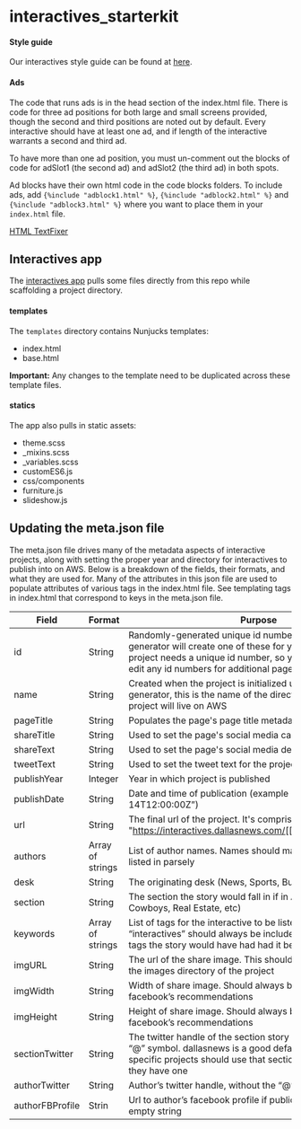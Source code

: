 # interactives_starterkit

#### Style guide

Our interactives style guide can be found at [here](https://github.com/DallasMorningNews/interactives_starterkit/blob/master/style-guide/style-guide.md).

#### Ads

The code that runs ads is in the head section of the index.html file. There is code for three ad positions for both large and small screens provided, though the second and third positions are noted out by default. Every interactive should have at least one ad, and if length of the interactive warrants a second and third ad.

To have more than one ad position, you must un-comment out the blocks of code for adSlot1 (the second ad) and adSlot2 (the third ad) in both spots.

Ad blocks have their own html code in the code blocks folders. To include ads, add `{%include "adblock1.html" %}`, `{%include "adblock2.html" %}` and `{%include "adblock3.html" %}` where you want to place them in your `index.html` file.


[HTML TextFixer](http://www.textfixer.com/html/convert-text-html.php)

## Interactives app

The [interactives app](https://github.com/DallasMorningNews/generator-dmninteractives) pulls some files directly from this repo while scaffolding a project directory.

#### templates

The `templates` directory contains Nunjucks templates:
- index.html
- base.html

**Important:** Any changes to the template need to be duplicated across these template files.

#### statics

The app also pulls in static assets:
- theme.scss
- _mixins.scss
- _variables.scss
- customES6.js
- css/components
- furniture.js
- slideshow.js

## Updating the meta.json file

The meta.json file drives many of the metadata aspects of interactive projects, along with setting the proper year and directory for interactives to publish into on AWS. Below is a breakdown of the fields, their formats, and what they are used for. Many of the attributes in this json file are used to populate attributes of various tags in the index.html file. See templating tags in index.html that correspond to keys in the meta.json file.

| Field | Format | Purpose |
|-------|--------|---------|
|id|String|Randomly-generated unique id number for the project. The generator will create one of these for you, but, each page in a project needs a unique id number, so you may have to hand edit any id numbers for additional pages|     
|name|String|Created when the project is initialized using the yeoman generator, this is the name of the directory in which the project will live on AWS|
|pageTitle|String|Populates the page's page title metadata attribute|
|shareTitle|String|Used to set the page's social media card title|
|shareText|String|Used to set the page's social media description text|
|tweetText|String|Used to set the tweet text for the project|
|publishYear|Integer|Year in which project is published|
|publishDate|String|Date and time of publication (example "2020-07-14T12:00:00Z”)|
|url|String|The final url of the project. It's comprised of "https://interactives.dallasnews.com/[[publishYear]]/[[name]]|
|authors|Array of strings|List of author names. Names should match how authors are listed in parsely|
|desk|String|The originating desk (News, Sports, Business, etc)|
|section|String|The section the story would fall in if in Arc. (Crime, Politics, Cowboys, Real Estate, etc)|
|keywords|Array of strings|List of tags for the interactive to be listed under in Parsely “interactives” should always be included, but also whatever tags the story would have had had it been published in Arc|
|imgURL|String|The url of the share image. This should always be found in the images directory of the project|
|imgWidth|String|Width of share image. Should always be “1200”, per facebook’s recommendations|
|imgHeight|String|Height of share image. Should always be “630”, per facebook’s recommendations|
|sectionTwitter|String|The twitter handle of the section story belongs to, without the “@” symbol. dallasnews is a good default, but more section-specific projects should use that section's twitter handle if they have one|
|authorTwitter|String|Author’s twitter handle, without the “@”|
|authorFBProfile|Strin|Url to author’s facebook profile if public. If not, leave as an empty string|

